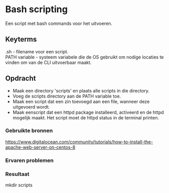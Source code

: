 # Bash scripting
Een script met bash commands voor het uitvoeren.

## Keyterms
.sh - filename voor een script. <br/>
PATH variable - systeem variabele die de OS gebruikt om nodige locaties te vinden om van de CLI uitvoerbaar maakt.

## Opdracht
- Maak een directory 'scripts' en plaats alle scripts in die directory.
- Voeg de scripts directory aan de PATH variable toe.
- Maak een script dat een zin toevoegd aan een file, wanneer deze uitgevoerd wordt.
- Maak eenscript dat een httpd package installeerd, activeerd en de httpd mogelijk maakt. Het script moet de httpd status in de terminal printen. 

### Gebruikte bronnen
https://www.digitalocean.com/community/tutorials/how-to-install-the-apache-web-server-on-centos-8


### Ervaren problemen


### Resultaat
mkdir scripts

